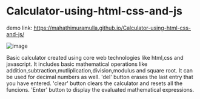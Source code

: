 # Calculator-using-html-css-and-js
demo link: https://mahathimuramulla.github.io/Calculator-using-html-css-and-js/

![image](https://user-images.githubusercontent.com/127588568/229295213-879f6251-5469-494c-b716-18fdd55a5fda.png)
 
Basic calculator created using core web technologies like html,css and javascript.
It includes basic mathematical operations like addition,subtraction,mutliplication,division,modulus and square root.
It can be used for decimal numbers as well.
'del' button erases the last entry that you have entered.
'clear' button clears the calculator and resets all the funcions.
'Enter' button to display the evaluated mathematical expressions.

